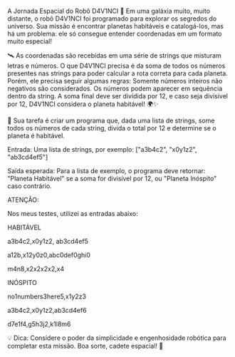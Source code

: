 

A Jornada Espacial do Robô D4V1NCI
🌌 Em uma galáxia muito, muito distante, o robô D4V1NCI foi programado para explorar os segredos do universo. 
Sua missão é encontrar planetas habitáveis e catalogá-los, mas há um problema: ele só consegue entender coordenadas em um formato muito especial!

🛰️ As coordenadas são recebidas em uma série de strings que misturam letras e números. O que D4V1NCI precisa é da soma de todos os números presentes nas strings para poder calcular a rota correta para cada planeta. Porém, ele precisa seguir algumas regras:
Somente números inteiros não negativos são considerados.
Os números podem aparecer em sequência dentro da string.
A soma final deve ser dividida por 12, e caso seja divisível por 12, D4V1NCI considera o planeta habitável! 🌍✨

🔧 Sua tarefa é criar um programa que, dada uma lista de strings, some todos os números de cada string, divida o total por 12 e determine se o planeta é habitável.

Entrada:
Uma lista de strings, por exemplo: ["a3b4c2", "x0y1z2", "ab3cd4ef5"]

Saída esperada:
Para a lista de exemplo, o programa deve retornar: "Planeta Habitável" se a soma for divisível por 12, ou "Planeta Inóspito" caso contrário.

ATENÇÃO:

Nos meus testes, utilizei as entradas abaixo:

HABITÁVEL

a3b4c2,x0y1z2, ab3cd4ef5

a12b,x12y0z0,abc0def0ghi0

m4n8,x2x2x2x2,x4

INÓSPITO

no1numbers3here5,x1y2z3

a3b4c2,x0y1z2,ab3cd4ef6

d7e1f4,g5h3j2,k1l8m6


💡 Dica: Considere o poder da simplicidade e engenhosidade robótica para completar esta missão. Boa sorte, cadete espacial! 🚀
